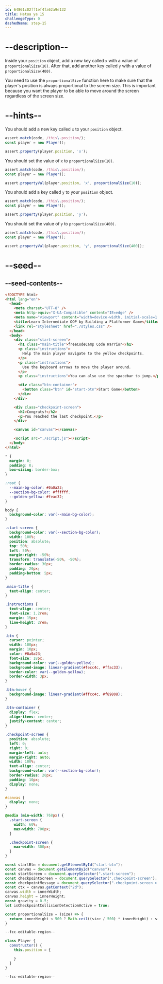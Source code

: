 ```yaml
---
id: 64861c02ff1ef4fa62a9e132
title: Hatua ya 15
challengeType: 0
dashedName: step-15
---
```


# --description--

Inside your `position` object, add a new key called `x` with a value of `proportionalSize(10)`. After that, add another key called `y` with a value of `proportionalSize(400)`.

You need to use the `proportionalSize` function here to make sure that the player's position is always proportional to the screen size. This is important because you want the player to be able to move around the screen regardless of the screen size.

# --hints--

You should add a new key called `x` to your `position` object.

```js
assert.match(code, /this\.position/);
const player = new Player();

assert.property(player.position, 'x');
```

You should set the value of `x` to `proportionalSize(10)`.

```js
assert.match(code, /this\.position/);
const player = new Player();

assert.propertyVal(player.position, 'x', proportionalSize(10));
```


You should add a key called `y` to your `position` object.

```js
assert.match(code, /this\.position/);
const player = new Player();

assert.property(player.position, 'y');
```

You should set the value of `y` to `proportionalSize(400)`.

```js
assert.match(code, /this\.position/);
const player = new Player();

assert.propertyVal(player.position, 'y', proportionalSize(400));
```

# --seed--

## --seed-contents--

```html
<!DOCTYPE html>
<html lang="en">
  <head>
    <meta charset="UTF-8" />
    <meta http-equiv="X-UA-Compatible" content="IE=edge" />
    <meta name="viewport" content="width=device-width, initial-scale=1.0" />
    <title>Learn Intermediate OOP by Building a Platformer Game</title>
    <link rel="stylesheet" href="./styles.css" />
  </head>
  <body>
    <div class="start-screen">
      <h1 class="main-title">freeCodeCamp Code Warrior</h1>
      <p class="instructions">
        Help the main player navigate to the yellow checkpoints.
      </p>
      <p class="instructions">
        Use the keyboard arrows to move the player around.
      </p>
      <p class="instructions">You can also use the spacebar to jump.</p>

      <div class="btn-container">
        <button class="btn" id="start-btn">Start Game</button>
      </div>
    </div>

    <div class="checkpoint-screen">
      <h2>Congrats!</h2>
      <p>You reached the last checkpoint.</p>
    </div>

    <canvas id="canvas"></canvas>

    <script src="./script.js"></script>
  </body>
</html>

```

```css
* {
  margin: 0;
  padding: 0;
  box-sizing: border-box;
}

:root {
  --main-bg-color: #0a0a23;
  --section-bg-color: #ffffff;
  --golden-yellow: #feac32;
}

body {
  background-color: var(--main-bg-color);
}

.start-screen {
  background-color: var(--section-bg-color);
  width: 100%;
  position: absolute;
  top: 50%;
  left: 50%;
  margin-right: -50%;
  transform: translate(-50%, -50%);
  border-radius: 30px;
  padding: 20px;
  padding-bottom: 5px;
}

.main-title {
  text-align: center;
}

.instructions {
  text-align: center;
  font-size: 1.2rem;
  margin: 15px;
  line-height: 2rem;
}

.btn {
  cursor: pointer;
  width: 100px;
  margin: 10px;
  color: #0a0a23;
  font-size: 18px;
  background-color: var(--golden-yellow);
  background-image: linear-gradient(#fecc4c, #ffac33);
  border-color: var(--golden-yellow);
  border-width: 3px;
}

.btn:hover {
  background-image: linear-gradient(#ffcc4c, #f89808);
}

.btn-container {
  display: flex;
  align-items: center;
  justify-content: center;
}

.checkpoint-screen {
  position: absolute;
  left: 0;
  right: 0;
  margin-left: auto;
  margin-right: auto;
  width: 100%;
  text-align: center;
  background-color: var(--section-bg-color);
  border-radius: 20px;
  padding: 10px;
  display: none;
}

#canvas {
  display: none;
}

@media (min-width: 768px) {
  .start-screen {
    width: 60%;
    max-width: 700px;
  }

  .checkpoint-screen {
    max-width: 300px;
  }
}

```

```js
const startBtn = document.getElementById("start-btn");
const canvas = document.getElementById("canvas");
const startScreen = document.querySelector(".start-screen");
const checkpointScreen = document.querySelector(".checkpoint-screen");
const checkpointMessage = document.querySelector(".checkpoint-screen > p");
const ctx = canvas.getContext("2d");
canvas.width = innerWidth;
canvas.height = innerHeight;
const gravity = 0.5;
let isCheckpointCollisionDetectionActive = true;

const proportionalSize = (size) => {
  return innerHeight < 500 ? Math.ceil((size / 500) * innerHeight) : size;
}

--fcc-editable-region--

class Player {
  constructor() {
    this.position = {

    }
  }
}

--fcc-editable-region--

```

